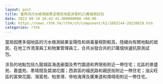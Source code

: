 ```yaml
---
layout: post
title: 當局向污水檢測結果呈陽性地區派發約21萬個測試包
date: 2022-08-19 16:42:41.000000000 +08:00
link: https://news.rthk.hk/rthk/ch/component/k2/1663144-20220819.htm
categories: rthk
---
```


當局因應多個地區的污水檢測結果呈陽性和病毒量相對較高，陸續向有關地點的居民、在地工作清潔員工和物業管理員工，合共派發合共約21萬個快速抗原測試包。

涉及的地點包括九龍城區海逸豪園及秀竹園道和界限街附近一帶住宅；北區的景盛苑、嘉盛苑、牽晴間及碧湖花園；西貢區的福民路和親民街附近一帶住宅；油尖旺區的富榮花園、海富苑、柏景灣、帝柏海灣及廣東道和偉晴街附近一帶住宅。
